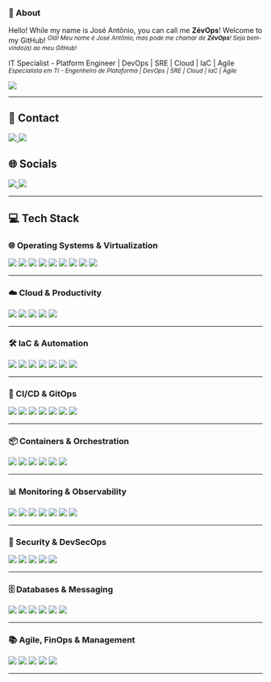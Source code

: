 ### 👋 About
Hello! While my name is José Antônio, you can call me **ZévOps**! Welcome to my GitHub!
<sup>*Olá! Meu nome é José Antônio, mas pode me chamar de **ZévOps**! Seja bem-vindo(a) ao meu GitHub!*</sup>

IT Specialist - Platform Engineer | DevOps | SRE | Cloud | IaC | Agile  
<sup>*Especialista em TI - Engenheiro de Plataforma | DevOps | SRE | Cloud | IaC | Agile*</sup>

<a href = "https://www.buymeacoffee.com/ZeAntonioNMF/">
  <img src="https://img.shields.io/badge/Buy_Me_A_Coffee-FFDD00?style=for-the-badge&logo=buy-me-a-coffee&logoColor=black">
</a>

---

## 📱 Contact
<a href = "mailto:joseantonionmfilho@gmail.com" target="_blank">
  <img src="https://img.shields.io/badge/Gmail-D14836?style=for-the-badge&logo=gmail&logoColor=white">
</a>
<a href = "https://api.whatsapp.com/send/?phone=5562981156505" target="_blank">
  <img src="https://img.shields.io/badge/WhatsApp-25D366?style=for-the-badge&logo=whatsapp&logoColor=white">
</a>

## 🌐 Socials
<a href="https://www.linkedin.com/in/ZeAntonioNMF" target="_blank">
  <img src="https://img.shields.io/badge/LinkedIn-0077B5?style=for-the-badge&logo=linkedin&logoColor=white">
</a>
<a href="https://instagram.com/ZeAntonioNMF/" target="_blank">
  <img src="https://img.shields.io/badge/Instagram-E4405F?style=for-the-badge&logo=instagram&logoColor=white">
</a>

---

## 💻 Tech Stack

### 🌐 Operating Systems & Virtualization
<a href="https://www.microsoft.com/en-us/windows/" target="_blank"><img src="https://img.shields.io/badge/Windows-0078D6?style=for-the-badge&logo=windows&logoColor=white"></a>
<a href="https://ubuntu.com/" target="_blank"><img src="https://img.shields.io/badge/Ubuntu-E95420.svg?style=for-the-badge&logo=Ubuntu&logoColor=white"></a>
<a href="https://www.redhat.com/" target="_blank"><img src="https://img.shields.io/badge/Red%20Hat-EE0000.svg?style=for-the-badge&logo=Red-Hat&logoColor=white"></a>
<a href="https://www.debian.org/" target="_blank"><img src="https://img.shields.io/badge/Debian-D70A53?style=for-the-badge&logo=debian&logoColor=white"></a>
<a href="https://slackware.com/" target="_blank"><img src="https://img.shields.io/badge/Slackware-000000?style=for-the-badge&logo=slackware&logoColor=white"></a>
<a href="https://www.freebsd.org/" target="_blank"><img src="https://img.shields.io/badge/FreeBSD-AB2B28.svg?style=for-the-badge&logo=FreeBSD&logoColor=white"></a>
<a href="https://www.vmware.com/" target="_blank"><img src="https://img.shields.io/badge/VMware-231f20?style=for-the-badge&logo=VMware&logoColor=white"></a>
<a href="https://www.microsoft.com/en-us/evalcenter/evaluate-hyper-v-server" target="_blank"><img src="https://img.shields.io/badge/Hyper--V-0089D6?style=for-the-badge&logo=microsoft&logoColor=white"></a>
<a href="https://harvesterhci.io/" target="_blank"><img src="https://img.shields.io/badge/Harvester-6441A5?style=for-the-badge&logoColor=white"></a>

---

### ☁️ Cloud & Productivity
<a href="https://aws.amazon.com/" target="_blank"><img src="https://img.shields.io/badge/AWS-FF9900?style=for-the-badge&logo=amazon-aws&logoColor=white"></a>
<a href="https://azure.microsoft.com/" target="_blank"><img src="https://img.shields.io/badge/Azure-0089D6?style=for-the-badge&logo=microsoftazure&logoColor=white"></a>
<a href="https://cloud.google.com/" target="_blank"><img src="https://img.shields.io/badge/GCP-4285F4?style=for-the-badge&logo=google-cloud&logoColor=white"></a>
<a href="https://workspace.google.com/" target="_blank"><img src="https://img.shields.io/badge/Google%20Workspace-4285F4?style=for-the-badge&logo=googleworkspace&logoColor=white"></a>
<a href="https://www.microsoft.com/microsoft-365" target="_blank"><img src="https://img.shields.io/badge/Microsoft_365-0078D4?style=for-the-badge&logo=microsoftoffice&logoColor=white"></a>

---

### 🛠 IaC & Automation
<a href="https://www.terraform.io/" target="_blank"><img src="https://img.shields.io/badge/Terraform-844FBA?style=for-the-badge&logo=terraform&logoColor=white"></a>
<a href="https://www.ansible.com/" target="_blank"><img src="https://img.shields.io/badge/Ansible-EE0000?style=for-the-badge&logo=ansible&logoColor=white"></a>
<a href="https://crossplane.io/" target="_blank"><img src="https://img.shields.io/badge/Crossplane-2E74B5?style=for-the-badge&logo=crossplane&logoColor=white"></a>
<a href="https://www.vagrantup.com/" target="_blank"><img src="https://img.shields.io/badge/Vagrant-1868F2?style=for-the-badge&logo=vagrant&logoColor=white"></a>
<a href="https://learn.microsoft.com/powershell/" target="_blank"><img src="https://img.shields.io/badge/PowerShell-5391FE?style=for-the-badge&logo=PowerShell&logoColor=white"></a>
<a href="https://www.gnu.org/software/bash/" target="_blank"><img src="https://img.shields.io/badge/Bash-121011?style=for-the-badge&logo=gnu-bash&logoColor=white"></a>
<a href="https://www.python.org/" target="_blank"><img src="https://img.shields.io/badge/Python-3776AB.svg?style=for-the-badge&logo=python&logoColor=white"></a>

---

### 🚀 CI/CD & GitOps
<a href="https://azure.microsoft.com/services/devops/" target="_blank"><img src="https://img.shields.io/badge/Azure%20DevOps-0078D7?style=for-the-badge&logo=azuredevops&logoColor=white"></a>
<a href="https://about.gitlab.com/" target="_blank"><img src="https://img.shields.io/badge/GitLab-FC6D26?style=for-the-badge&logo=gitlab&logoColor=white"></a>
<a href="https://github.com/" target="_blank"><img src="https://img.shields.io/badge/GitHub-181717?style=for-the-badge&logo=github&logoColor=white"></a>
<a href="https://bitbucket.org/" target="_blank"><img src="https://img.shields.io/badge/Bitbucket-0052CC?style=for-the-badge&logo=bitbucket&logoColor=white"></a>
<a href="https://argoproj.github.io/cd/" target="_blank"><img src="https://img.shields.io/badge/ArgoCD-EF7B4D?style=for-the-badge&logo=argo&logoColor=white"></a>
<a href="https://argoproj.github.io/argo-rollouts/" target="_blank"><img src="https://img.shields.io/badge/Argo%20Rollouts-EC4A3F?style=for-the-badge&logo=argo&logoColor=white"></a>
<a href="https://www.jenkins.io/" target="_blank"><img src="https://img.shields.io/badge/Jenkins-D24939?style=for-the-badge&logo=jenkins&logoColor=white"></a>

---

### 📦 Containers & Orchestration
<a href="https://www.docker.com/" target="_blank"><img src="https://img.shields.io/badge/Docker-2496ED?style=for-the-badge&logo=docker&logoColor=white"></a>
<a href="https://kubernetes.io/" target="_blank"><img src="https://img.shields.io/badge/Kubernetes-326CE5.svg?style=for-the-badge&logo=kubernetes&logoColor=white"></a>
<a href="https://www.openshift.com/" target="_blank"><img src="https://img.shields.io/badge/OpenShift-EE0000.svg?style=for-the-badge&logo=redhatopenshift&logoColor=white"></a>
<a href="https://rancher.com/" target="_blank"><img src="https://img.shields.io/badge/Rancher-0075A8.svg?style=for-the-badge&logo=Rancher&logoColor=white"></a>
<a href="https://portainer.io/" target="_blank"><img src="https://img.shields.io/badge/Portainer-13BEF9.svg?style=for-the-badge&logo=Portainer&logoColor=white"></a>
<a href="https://goharbor.io/" target="_blank"><img src="https://img.shields.io/badge/Harbor-60B932?style=for-the-badge&logo=harbor&logoColor=white"></a>

---

### 📊 Monitoring & Observability
<a href="https://www.datadoghq.com/" target="_blank"><img src="https://img.shields.io/badge/DataDog-632CA6?style=for-the-badge&logo=datadog&logoColor=white"></a>
<a href="https://prometheus.io/" target="_blank"><img src="https://img.shields.io/badge/Prometheus-E6522C.svg?style=for-the-badge&logo=Prometheus&logoColor=white"></a>
<a href="https://grafana.com/" target="_blank"><img src="https://img.shields.io/badge/Grafana-F46800.svg?style=for-the-badge&logo=Grafana&logoColor=white"></a>
<a href="https://www.elastic.co/kibana/" target="_blank"><img src="https://img.shields.io/badge/Kibana-005571?style=for-the-badge&logo=kibana&logoColor=white"></a>
<a href="https://www.elastic.co/elasticsearch/" target="_blank"><img src="https://img.shields.io/badge/ElasticSearch-005571?style=for-the-badge&logo=elasticsearch&logoColor=white"></a>
<a href="https://www.dynatrace.com/" target="_blank"><img src="https://img.shields.io/badge/Dynatrace-1496FF?style=for-the-badge&logo=dynatrace&logoColor=white"></a>
<a href="https://zabbix.com/" target="_blank"><img src="https://img.shields.io/badge/Zabbix-FF0000?style=for-the-badge&logo=zabbix&logoColor=white"></a>

---

### 🔐 Security & DevSecOps
<a href="https://www.sops.dev/" target="_blank"><img src="https://img.shields.io/badge/SOPS-000000?style=for-the-badge&logo=gnuprivacyguard&logoColor=white"></a>
<a href="https://external-secrets.io/" target="_blank"><img src="https://img.shields.io/badge/External_Secrets-4C9EE3?style=for-the-badge&logo=kubernetes&logoColor=white"></a>
<a href="https://www.keycloak.org/" target="_blank"><img src="https://img.shields.io/badge/Keycloak-000000?style=for-the-badge&logo=keycloak&logoColor=white"></a>
<a href="https://www.fortinet.com/" target="_blank"><img src="https://img.shields.io/badge/Fortinet-EE3124?style=for-the-badge&logo=fortinet&logoColor=white"></a>
<a href="https://www.pfsense.org/" target="_blank"><img src="https://img.shields.io/badge/PF%20Sense-212121?style=for-the-badge&logo=pfsense&logoColor=white"></a>

---

### 🗄 Databases & Messaging
<a href="https://www.postgresql.org/" target="_blank"><img src="https://img.shields.io/badge/PostgreSQL-4169E1.svg?style=for-the-badge&logo=PostgreSQL&logoColor=white"></a>
<a href="https://www.mysql.com/" target="_blank"><img src="https://img.shields.io/badge/MySQL-005C84?style=for-the-badge&logo=mysql&logoColor=white"></a>
<a href="https://www.mongodb.com/" target="_blank"><img src="https://img.shields.io/badge/MongoDB-47A248?style=for-the-badge&logo=mongodb&logoColor=white"></a>
<a href="https://redis.io/" target="_blank"><img src="https://img.shields.io/badge/Redis-DC382D?style=for-the-badge&logo=redis&logoColor=white"></a>
<a href="https://www.rabbitmq.com/" target="_blank"><img src="https://img.shields.io/badge/RabbitMQ-FF6600?style=for-the-badge&logo=rabbitmq&logoColor=white"></a>
<a href="https://kafka.apache.org/" target="_blank"><img src="https://img.shields.io/badge/Kafka-231F20?style=for-the-badge&logo=apachekafka&logoColor=white"></a>

---

### 📚 Agile, FinOps & Management
<a href="https://www.scrum.org/" target="_blank"><img src="https://img.shields.io/badge/Scrum-6DB33F?style=for-the-badge&logo=scrumalliance&logoColor=white"></a>
<a href="https://kanbanize.com/" target="_blank"><img src="https://img.shields.io/badge/Kanban-0052CC?style=for-the-badge&logo=trello&logoColor=white"></a>
<a href="https://www.finops.org/" target="_blank"><img src="https://img.shields.io/badge/FinOps-0078D4?style=for-the-badge&logo=googlecloud&logoColor=white"></a>
<a href="https://www.itil-officialsite.com/" target="_blank"><img src="https://img.shields.io/badge/ITIL-5A5A5A?style=for-the-badge&logoColor=white"></a>
<a href="https://cobitonline.com/" target="_blank"><img src="https://img.shields.io/badge/COBIT-1F305E?style=for-the-badge&logoColor=white"></a>

---
